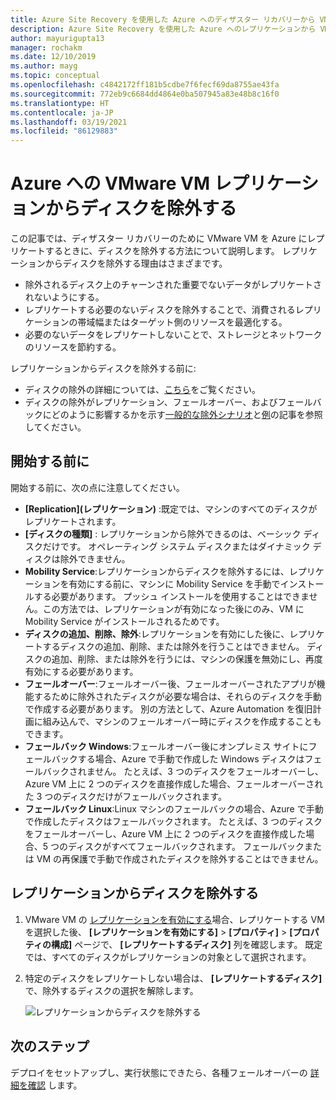 ```yaml
---
title: Azure Site Recovery を使用した Azure へのディザスター リカバリーから VMware VM ディスクを除外する
description: Azure Site Recovery を使用した Azure へのレプリケーションから VMware VM ディスクを除外する方法。
author: mayurigupta13
manager: rochakm
ms.date: 12/10/2019
ms.author: mayg
ms.topic: conceptual
ms.openlocfilehash: c4842172ff181b5cdbe7f6fecf69da8755ae43fa
ms.sourcegitcommit: 772eb9c6684dd4864e0ba507945a83e48b8c16f0
ms.translationtype: HT
ms.contentlocale: ja-JP
ms.lasthandoff: 03/19/2021
ms.locfileid: "86129883"
---
```

# <a name="exclude-disks-from-vmware-vm-replication-to-azure"></a>Azure への VMware VM レプリケーションからディスクを除外する

この記事では、ディザスター リカバリーのために VMware VM を Azure にレプリケートするときに、ディスクを除外する方法について説明します。 レプリケーションからディスクを除外する理由はさまざまです。

- 除外されるディスク上のチャーンされた重要でないデータがレプリケートされないようにする。
- レプリケートする必要のないディスクを除外することで、消費されるレプリケーションの帯域幅またはターゲット側のリソースを最適化する。
- 必要のないデータをレプリケートしないことで、ストレージとネットワークのリソースを節約する。

レプリケーションからディスクを除外する前に:

- ディスクの除外の詳細については、[こちら](exclude-disks-replication.md)をご覧ください。
- ディスクの除外がレプリケーション、フェールオーバー、およびフェールバックにどのように影響するかを示す[一般的な除外シナリオ](exclude-disks-replication.md#typical-scenarios)と[例](exclude-disks-replication.md#example-1-exclude-the-sql-server-tempdb-disk)の記事を参照してください。

## <a name="before-you-start"></a>開始する前に

 開始する前に、次の点に注意してください。

- **[Replication]\(レプリケーション\)** :既定では、マシンのすべてのディスクがレプリケートされます。
- **[ディスクの種類]** : レプリケーションから除外できるのは、ベーシック ディスクだけです。 オペレーティング システム ディスクまたはダイナミック ディスクは除外できません。
- **Mobility Service**:レプリケーションからディスクを除外するには、レプリケーションを有効にする前に、マシンに Mobility Service を手動でインストールする必要があります。 プッシュ インストールを使用することはできません。この方法では、レプリケーションが有効になった後にのみ、VM に Mobility Service がインストールされるためです。  
- **ディスクの追加、削除、除外**:レプリケーションを有効にした後に、レプリケートするディスクの追加、削除、または除外を行うことはできません。 ディスクの追加、削除、または除外を行うには、マシンの保護を無効にし、再度有効にする必要があります。
- **フェールオーバー**:フェールオーバー後、フェールオーバーされたアプリが機能するために除外されたディスクが必要な場合は、それらのディスクを手動で作成する必要があります。 別の方法として、Azure Automation を復旧計画に組み込んで、マシンのフェールオーバー時にディスクを作成することもできます。
- **フェールバック Windows**:フェールオーバー後にオンプレミス サイトにフェールバックする場合、Azure で手動で作成した Windows ディスクはフェールバックされません。 たとえば、3 つのディスクをフェールオーバーし、Azure VM 上に 2 つのディスクを直接作成した場合、フェールオーバーされた 3 つのディスクだけがフェールバックされます。
- **フェールバック Linux**:Linux マシンのフェールバックの場合、Azure で手動で作成したディスクはフェールバックされます。 たとえば、3 つのディスクをフェールオーバーし、Azure VM 上に 2 つのディスクを直接作成した場合、5 つのディスクがすべてフェールバックされます。 フェールバックまたは VM の再保護で手動で作成されたディスクを除外することはできません。



## <a name="exclude-disks-from-replication"></a>レプリケーションからディスクを除外する

1. VMware VM の [レプリケーションを有効にする](./hyper-v-azure-tutorial.md)場合、レプリケートする VM を選択した後、 **[レプリケーションを有効にする]**  >  **[プロパティ]**  >  **[プロパティの構成]** ページで、 **[レプリケートするディスク]** 列を確認します。 既定では、すべてのディスクがレプリケーションの対象として選択されます。
2. 特定のディスクをレプリケートしない場合は、 **[レプリケートするディスク]** で、除外するディスクの選択を解除します。 

    ![レプリケーションからディスクを除外する](./media/vmware-azure-exclude-disk/enable-replication-exclude-disk1.png)



## <a name="next-steps"></a>次のステップ
デプロイをセットアップし、実行状態にできたら、各種フェールオーバーの [詳細を確認](failover-failback-overview.md) します。
